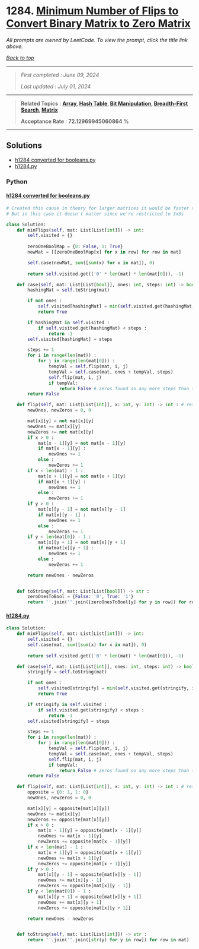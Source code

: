 # 1284. [Minimum Number of Flips to Convert Binary Matrix to Zero Matrix](<https://leetcode.com/problems/minimum-number-of-flips-to-convert-binary-matrix-to-zero-matrix>)

*All prompts are owned by LeetCode. To view the prompt, click the title link above.*

*[Back to top](<../README.md>)*

------

> *First completed : June 09, 2024*
>
> *Last updated : July 01, 2024*

------

> **Related Topics** : **[Array](<by_topic/Array.md>), [Hash Table](<by_topic/Hash Table.md>), [Bit Manipulation](<by_topic/Bit Manipulation.md>), [Breadth-First Search](<by_topic/Breadth-First Search.md>), [Matrix](<by_topic/Matrix.md>)**
>
> **Acceptance Rate** : **72.12969945060864 %**

------

## Solutions

- [h1284 converted for booleans.py](<../my-submissions/h1284 converted for booleans.py>)
- [h1284.py](<../my-submissions/h1284.py>)
### Python
#### [h1284 converted for booleans.py](<../my-submissions/h1284 converted for booleans.py>)
```Python
# Created this cause in theory for larger matrices it would be faster to use booleans instead of integers
# But in this case it doesn't matter since we're restricted to 3x3s

class Solution:
    def minFlips(self, mat: List[List[int]]) -> int:
        self.visited = {}
        
        zeroOneBoolMap = {0: False, 1: True}
        newMat = [[zeroOneBoolMap[x] for x in row] for row in mat]

        self.case(newMat, sum([sum(x) for x in mat]), 0)
        
        return self.visited.get(('0' * len(mat) * len(mat[0])), -1)

    def case(self, mat: List[List[bool]], ones: int, steps: int) -> bool:
        hashingMat = self.toString(mat)

        if not ones :
            self.visited[hashingMat] = min(self.visited.get(hashingMat, inf), steps)
            return True

        if hashingMat in self.visited :
            if self.visited.get(hashingMat) < steps :
                return -1
        self.visited[hashingMat] = steps

        steps += 1
        for i in range(len(mat)) :
            for j in range(len(mat[0])) :
                tempVal = self.flip(mat, i, j)
                tempVal = self.case(mat, ones + tempVal, steps)
                self.flip(mat, i, j)
                if tempVal:
                    return False # zeros found so any more steps than this will not improve #steps
        return False

    def flip(self, mat: List[List[int]], x: int, y: int) -> int : # ret # of new 1's
        newOnes, newZeros = 0, 0

        mat[x][y] = not mat[x][y]
        newOnes += mat[x][y]
        newZeros += not mat[x][y]
        if x > 0 :
            mat[x - 1][y] = not mat[x - 1][y]
            if mat[x - 1][y] :
                newOnes += 1
            else :
                newZeros += 1
        if x < len(mat) - 1 :
            mat[x + 1][y] = not mat[x + 1][y]
            if mat[x + 1][y] :
                newOnes += 1
            else :
                newZeros += 1
        if y > 0 :
            mat[x][y - 1] = not mat[x][y - 1]
            if mat[x][y - 1] :
                newOnes += 1
            else :
                newZeros += 1
        if y < len(mat[0]) - 1 :
            mat[x][y + 1] = not mat[x][y + 1]
            if matmat[x][y + 1] :
                newOnes += 1
            else :
                newZeros += 1

        return newOnes - newZeros


    def toString(self, mat: List[List[bool]]) -> str :
        zeroOnesToBool = {False: '0', True: '1'}
        return ''.join(''.join([zeroOnesToBool[y] for y in row]) for row in mat)
```

#### [h1284.py](<../my-submissions/h1284.py>)
```Python
class Solution:
    def minFlips(self, mat: List[List[int]]) -> int:
        self.visited = {}
        self.case(mat, sum([sum(x) for x in mat]), 0)
        
        return self.visited.get(('0' * len(mat) * len(mat[0])), -1)

    def case(self, mat: List[List[int]], ones: int, steps: int) -> bool:
        stringify = self.toString(mat)

        if not ones :
            self.visited[stringify] = min(self.visited.get(stringify, inf), steps)
            return True

        if stringify in self.visited :
            if self.visited.get(stringify) < steps :
                return -1
        self.visited[stringify] = steps

        steps += 1
        for i in range(len(mat)) :
            for j in range(len(mat[0])) :
                tempVal = self.flip(mat, i, j)
                tempVal = self.case(mat, ones + tempVal, steps)
                self.flip(mat, i, j)
                if tempVal:
                    return False # zeros found so any more steps than this will not improve #steps
        return False

    def flip(self, mat: List[List[int]], x: int, y: int) -> int : # ret # of new 1's
        opposite = {0: 1, 1: 0}
        newOnes, newZeros = 0, 0

        mat[x][y] = opposite[mat[x][y]]
        newOnes += mat[x][y]
        newZeros += opposite[mat[x][y]]
        if x > 0 :
            mat[x - 1][y] = opposite[mat[x - 1][y]]
            newOnes += mat[x - 1][y]
            newZeros += opposite[mat[x - 1][y]]
        if x < len(mat) - 1 :
            mat[x + 1][y] = opposite[mat[x + 1][y]]
            newOnes += mat[x + 1][y]
            newZeros += opposite[mat[x + 1][y]]
        if y > 0 :
            mat[x][y - 1] = opposite[mat[x][y - 1]]
            newOnes += mat[x][y - 1]
            newZeros += opposite[mat[x][y - 1]]
        if y < len(mat[0]) - 1 :
            mat[x][y + 1] = opposite[mat[x][y + 1]]
            newOnes += mat[x][y + 1]
            newZeros += opposite[mat[x][y + 1]]

        return newOnes - newZeros


    def toString(self, mat: List[List[int]]) -> str :
        return ''.join(''.join([str(y) for y in row]) for row in mat)
```

